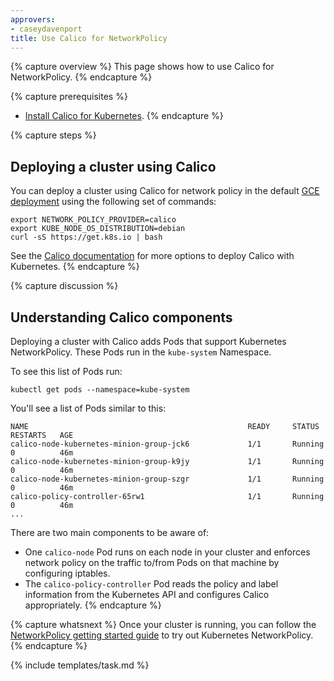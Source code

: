 ```yaml
---
approvers:
- caseydavenport
title: Use Calico for NetworkPolicy
---
```


{% capture overview %}
This page shows how to use Calico for NetworkPolicy.
{% endcapture %}

{% capture prerequisites %}
* [Install Calico for Kubernetes](https://docs.projectcalico.org/latest/getting-started/kubernetes/installation/).
{% endcapture %}

{% capture steps %}
## Deploying a cluster using Calico

You can deploy a cluster using Calico for network policy in the default [GCE deployment](/docs/getting-started-guides/gce) using the following set of commands:

```shell
export NETWORK_POLICY_PROVIDER=calico
export KUBE_NODE_OS_DISTRIBUTION=debian
curl -sS https://get.k8s.io | bash
```

See the [Calico documentation](http://docs.projectcalico.org/) for more options to deploy Calico with Kubernetes.
{% endcapture %}

{% capture discussion %}
##  Understanding Calico components

Deploying a cluster with Calico adds Pods that support Kubernetes NetworkPolicy.  These Pods run in the `kube-system` Namespace.

To see this list of Pods run:

```shell
kubectl get pods --namespace=kube-system
```

You'll see a list of Pods similar to this:

```console
NAME                                                 READY     STATUS    RESTARTS   AGE
calico-node-kubernetes-minion-group-jck6             1/1       Running   0          46m
calico-node-kubernetes-minion-group-k9jy             1/1       Running   0          46m
calico-node-kubernetes-minion-group-szgr             1/1       Running   0          46m
calico-policy-controller-65rw1                       1/1       Running   0          46m
...
```

There are two main components to be aware of:

- One `calico-node` Pod runs on each node in your cluster and enforces network policy on the traffic to/from Pods on that machine by configuring iptables.
- The `calico-policy-controller` Pod reads the policy and label information from the Kubernetes API and configures Calico appropriately.
{% endcapture %}

{% capture whatsnext %}
Once your cluster is running, you can follow the [NetworkPolicy getting started guide](/docs/tasks/administer-cluster/declare-network-policy) to try out Kubernetes NetworkPolicy.
{% endcapture %}

{% include templates/task.md %}

